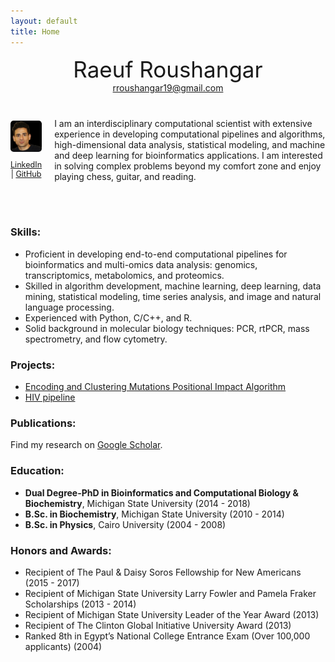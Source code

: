 ```yaml
---
layout: default
title: Home
---
```


<div style="text-align: center; margin-bottom: 40px;">
  <div style="font-size: 2.5em;">Raeuf Roushangar</div>
  <div><a href="mailto:rroushangar19@gmail.com">rroushangar19@gmail.com</a></div>
</div>

<div style="display: flex; align-items: center;">
  <div style="text-align: center; margin-right: 20px;">
    <img src="/assets/images/profile.jpg" alt="Profile Picture" style="width: 100px; border-radius: 10%;" />
    <div style="font-size: 0.9em; margin-top: 10px;">
      <a href="https://www.linkedin.com/in/raeufroushangar" target="_blank">LinkedIn</a> | 
      <a href="https://github.com/raeufroushangar" target="_blank">GitHub</a>
    </div>
  </div>

  <div style="max-width: 600px;">
    I am an interdisciplinary computational scientist with extensive experience in developing computational pipelines and algorithms, high-dimensional data analysis, statistical modeling, and machine and deep learning for bioinformatics applications. I am interested in solving complex problems beyond my comfort zone and enjoy playing chess, guitar, and reading.
  </div>
</div>

<br><br>

### Skills:
- Proficient in developing end-to-end computational pipelines for bioinformatics and multi-omics data analysis: genomics, transcriptomics, metabolomics, and proteomics.
- Skilled in algorithm development, machine learning, deep learning, data mining, statistical modeling, time series analysis, and image and natural language processing.
- Experienced with Python, C/C++, and R.
- Solid background in molecular biology techniques: PCR, rtPCR, mass spectrometry, and flow cytometry.

### Projects:
- [Encoding and Clustering Mutations Positional Impact Algorithm](https://github.com/raeufroushangar/ECMPIA)
- [HIV pipeline](https://github.com/raeufroushangar/HIV_pipeline)

### Publications:
Find my research on [Google Scholar](https://scholar.google.com/citations?user=NISquAgAAAAJ&hl=en).

### Education:
- **Dual Degree-PhD in Bioinformatics and Computational Biology & Biochemistry**, Michigan State University (2014 - 2018)
- **B.Sc. in Biochemistry**, Michigan State University (2010 - 2014)
- **B.Sc. in Physics**, Cairo University (2004 - 2008)

### Honors and Awards:
- Recipient of The Paul & Daisy Soros Fellowship for New Americans (2015 - 2017)
- Recipient of Michigan State University Larry Fowler and Pamela Fraker Scholarships (2013 - 2014)
- Recipient of Michigan State University Leader of the Year Award (2013)
- Recipient of The Clinton Global Initiative University Award (2013)
- Ranked 8th in Egypt’s National College Entrance Exam (Over 100,000 applicants) (2004)
